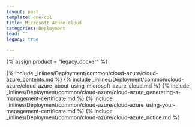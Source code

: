```yaml
---
layout: post
template: one-col
title: Microsoft Azure cloud
categories: Deployment
lead: ""
legacy: true

---
```

{% assign product = "legacy_docker" %}

{% include _inlines/Deployment/common/cloud-azure/cloud-azure_contents.md %}
{% include _inlines/Deployment/common/cloud-azure/cloud-azure_about-using-microsoft-azure-cloud.md %}
{% include _inlines/Deployment/common/cloud-azure/cloud-azure_generating-a-management-certificate.md %}
{% include _inlines/Deployment/common/cloud-azure/cloud-azure_using-your-management-certificate.md %}
{% include _inlines/Deployment/common/cloud-azure/cloud-azure_notice.md %}
